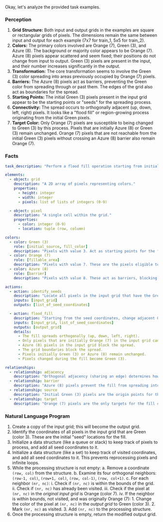 Okay, let's analyze the provided task examples.

### Perception

1.  **Grid Structure:** Both input and output grids in the examples are square or rectangular grids of pixels. The dimensions remain the same between input and output for each example (7x7 for train_1, 5x5 for train_2).
2.  **Colors:** The primary colors involved are Orange (7), Green (3), and Azure (8). The background or majority color appears to be Orange (7). Azure (8) pixels appear scattered and seem fixed; their positions do not change from input to output. Green (3) pixels are present in the input, and their number increases significantly in the output.
3.  **Transformation:** The core transformation seems to involve the Green (3) color spreading into areas previously occupied by Orange (7) pixels.
4.  **Barriers:** The Azure (8) pixels act as barriers, preventing the Green color from spreading through or past them. The edges of the grid also act as boundaries for the spread.
5.  **Starting Points:** The initial Green (3) pixels present in the input grid appear to be the starting points or "seeds" for the spreading process.
6.  **Connectivity:** The spread occurs to orthogonally adjacent (up, down, left, right) pixels. It looks like a "flood fill" or region-growing process originating from the initial Green pixels.
7.  **Target Color:** Only Orange (7) pixels are susceptible to being changed to Green (3) by this process. Pixels that are initially Azure (8) or Green (3) remain unchanged. Orange (7) pixels that are not reachable from the initial Green (3) pixels without crossing an Azure (8) barrier also remain Orange (7).

### Facts


```yaml
task_description: "Perform a flood fill operation starting from initial Green pixels."

elements:
  - object: grid
    description: "A 2D array of pixels representing colors."
    properties:
      - height: integer
      - width: integer
      - pixels: list of lists of integers (0-9)

  - object: pixel
    description: "A single cell within the grid."
    properties:
      - color: integer (0-9)
      - location: tuple (row, column)

colors:
  - color: Green (3)
    role: [initial_source, fill_color]
    description: "Pixels with value 3. Act as starting points for the fill and are the color used to fill."
  - color: Orange (7)
    role: [fillable_area]
    description: "Pixels with value 7. These are the pixels eligible to be changed to Green during the fill."
  - color: Azure (8)
    role: [barrier]
    description: "Pixels with value 8. These act as barriers, blocking the spread of the Green fill."

actions:
  - action: identify_seeds
    description: "Locate all pixels in the input grid that have the Green (3) color."
    inputs: [input_grid]
    outputs: [list_of_seed_coordinates]

  - action: flood_fill
    description: "Starting from the seed coordinates, change adjacent Orange (7) pixels to Green (3), respecting Azure (8) barriers and grid boundaries."
    inputs: [input_grid, list_of_seed_coordinates]
    outputs: [output_grid]
    details:
      - The fill spreads orthogonally (up, down, left, right).
      - Only pixels that are initially Orange (7) in the input grid can be changed.
      - Azure (8) pixels in the input grid block the spread.
      - The grid boundaries block the spread.
      - Pixels initially Green (3) or Azure (8) remain unchanged.
      - Pixels changed during the fill become Green (3).

relationships:
  - relationship: adjacency
    description: "Orthogonal adjacency (sharing an edge) determines how the fill spreads."
  - relationship: barrier
    description: "Azure (8) pixels prevent the fill from spreading into or through them."
  - relationship: source
    description: "Initial Green (3) pixels are the origin points for the fill operation."
  - relationship: target
    description: "Orange (7) pixels are the only targets for the fill color change."
```


### Natural Language Program

1.  Create a copy of the input grid; this will become the output grid.
2.  Identify the coordinates of all pixels in the input grid that are Green (color 3). These are the initial "seed" locations for the fill.
3.  Initialize a data structure (like a queue or stack) to keep track of pixels to process, and add all seed coordinates to it.
4.  Initialize a data structure (like a set) to keep track of visited coordinates, and add all seed coordinates to it. This prevents reprocessing pixels and infinite loops.
5.  While the processing structure is not empty:
    a.  Remove a coordinate `(row, col)` from the structure.
    b.  Examine its four orthogonal neighbors: `(row-1, col)`, `(row+1, col)`, `(row, col-1)`, `(row, col+1)`.
    c.  For each neighbor `(nr, nc)`:
        i.  Check if `(nr, nc)` is within the bounds of the grid.
        ii. Check if `(nr, nc)` has already been visited.
        iii. Check if the pixel at `(nr, nc)` in the *original input grid* is Orange (color 7).
        iv. If the neighbor is within bounds, not visited, and was originally Orange (7):
            1.  Change the color of the pixel at `(nr, nc)` in the *output grid* to Green (color 3).
            2.  Mark `(nr, nc)` as visited.
            3.  Add `(nr, nc)` to the processing structure.
6.  Once the processing structure is empty, return the modified output grid.